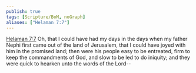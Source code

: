 ```yaml
---
publish: true
tags: [Scripture/BoM, noGraph]
aliases: ["Helaman 7:7"]
---
```

[Helaman 7:7](https://churchofjesuschrist.org/study/scriptures/bofm/hel/7?lang=eng&id=p7#p7) Oh, that I could have had my days in the days when my father Nephi first came out of the land of Jerusalem, that I could have joyed with him in the promised land; then were his people easy to be entreated, firm to keep the commandments of God, and slow to be led to do iniquity; and they were quick to hearken unto the words of the Lord--
